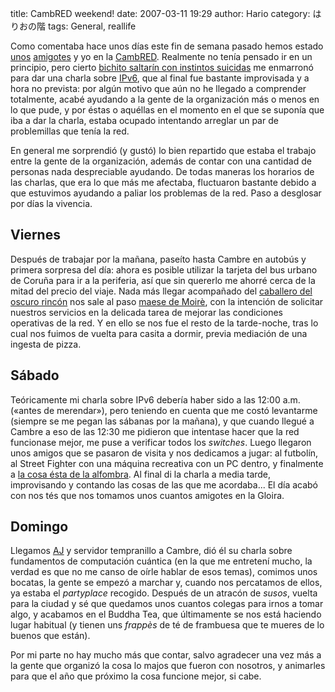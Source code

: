title: CambRED weekend!
date: 2007-03-11 19:29
author: Hario
category: はりおの階
tags: General, reallife

Como comentaba hace unos días este fin de semana pasado hemos estado
[unos](http://ajdiaz.wordpress.com) [amigotes](http://lemming.moire.org)
y yo en la [CambRED](http://cambred.org). Realmente no tenía pensado ir
en un principio, pero cierto [bichito saltarín con instintos
suicidas](http://en.wikipedia.org/wiki/Lemming) me enmarronó para dar
una charla sobre [IPv6](http://www.ipv6.org), que al final fue bastante
improvisada y a hora no prevista: por algún motivo que aún no he llegado
a comprender totalmente, acabé ayudando a la gente de la organización
más o menos en lo que pude, y por éstas o aquéllas en el momento en el
que se suponía que iba a dar la charla, estaba ocupado intentando
arreglar un par de problemillas que tenía la red.

En general me sorprendió (y gustó) lo bien repartido que estaba el
trabajo entre la gente de la organización, además de contar con una
cantidad de personas nada despreciable ayudando. De todas maneras los
horarios de las charlas, que era lo que más me afectaba, fluctuaron
bastante debido a que estuvimos ayudando a paliar los problemas de la
red. Paso a desglosar por días la vivencia.

## Viernes

Después de trabajar por la mañana, paseíto hasta Cambre en
autobús y primera sorpresa del día: ahora es posible utilizar la tarjeta
del bus urbano de Coruña para ir a la periferia, así que sin quererlo me
ahorré cerca de la mitad del precio del viaje. Nada más llegar
acompañado del [caballero del oscuro
rincón](http://ajdiaz.wordpress.com) nos sale al paso [maese de
Moirè](http://lemming.moire.org), con la intención de solicitar nuestros
servicios en la delicada tarea de mejorar las condiciones operativas de
la red. Y en ello se nos fue el resto de la tarde-noche, tras lo cual
nos fuimos de vuelta para casita a dormir, previa mediación de una
ingesta de pizza.

## Sábado

Teóricamente mi charla sobre IPv6 debería haber sido a las
12:00 a.m. («antes de merendar»), pero teniendo en cuenta que me costó
levantarme (siempre se me pegan las sábanas por la mañana), y que cuando
llegué a Cambre a eso de las 12:30 me pidieron que intentase hacer que
la red funcionase mejor, me puse a verificar todos los *switches*. Luego
llegaron unos amigos que se pasaron de visita y nos dedicamos a jugar:
al futbolín, al Street Fighter con una máquina recreativa con un PC
dentro, y finalmente a [la cosa ésta de la
alfombra](http://en.wikipedia.org/wiki/Dance_Dance_Revolution). Al final
di la charla a media tarde, improvisando y contando las cosas de las que
me acordaba... El día acabó con nos tés que nos tomamos unos cuantos
amigotes en la Gloira.

## Domingo

Llegamos [AJ](http://ajdiaz.wordpress.com) y servidor
tempranillo a Cambre, dió él su charla sobre fundamentos de computación
cuántica (en la que me entretení mucho, la verdad es que no me canso de
oírle hablar de esos temas), comimos unos bocatas, la gente se empezó a
marchar y, cuando nos percatamos de ellos, ya estaba el *partyplace*
recogido. Después de un atracón de *susos*, vuelta para la ciudad y sé
que quedamos unos cuantos colegas para irnos a tomar algo, y acabamos en
el Buddha Tea, que últimamente se nos está haciendo lugar habitual (y
tienen uns *frappès* de té de frambuesa que te mueres de lo buenos que
están).

Por mi parte no hay mucho más que contar, salvo agradecer una vez más a
la gente que organizó la cosa lo majos que fueron con nosotros, y
animarles para que el año que próximo la cosa funcione mejor, si cabe.
